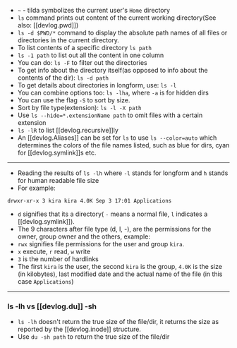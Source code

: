 
- `~` - tilda symbolizes the current user's `Home` directory
- `ls` command prints out content of the current working directory(See also: [[devlog.pwd]])
- `ls -d $PWD/*` command to display the absolute path names of all files or directories in the current directory.
- To list contents of a specific directory `ls path`
- `ls -1 path` to list out all the content in one column
- You can do: `ls -F` to filter out the directories
- To get info about the directory itself(as opposed to info about the contents of the dir): `ls -d path`
- To get details about directories in longform, use: `ls -l`
- You can combine options too: `ls -lha`, where `-a` is for hidden dirs
- You can use the flag `-S` to sort by size.
- Sort by file type(extension): `ls -l -X path`
- Use `ls --hide=*.extensionName path` to omit files with a certain extension
- `ls -lR` to list [[devlog.recursive]]ly
- An [[devlog.Aliases]] can be set for `ls` to use `ls --color=auto` which determines the colors of the file names listed, such as blue for dirs, cyan for [[devlog.symlink]]s etc.

---

- Reading the results of `ls -lh` where `-l` stands for longform and `h` stands for human readable file size
- For example:

`drwxr-xr-x 3 kira kira 4.0K Sep 3 17:01 Applications`

- `d` signifies that its a directory( `-` means a normal file, `l` indicates a [[devlog.symlink]]).
- The 9 characters after file type (d, l, -), are the permissions for the owner, group owner and the others, example:
- `rwx` signifies file permissions for the user and group `kira`.
- `x` execute, `r` read, `w` write
- `3` is the number of hardlinks
- The first `kira` is the user, the second `kira` is the group, `4.0K` is the size (in kilobytes), last modified date and the actual name of the file (in this case `Applications`)

---

### ls -lh vs [[devlog.du]] -sh

- `ls -lh` doesn't return the true size of the file/dir, it returns the size as reported by the [[devlog.inode]] structure.
- Use `du -sh path` to return the true size of the file/dir
